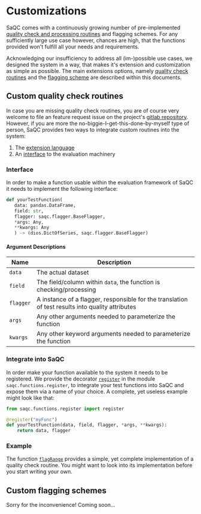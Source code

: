 # Customizations
SaQC comes with a continuously growing number of pre-implemented
[quality check and processing routines](docs/FunctionIndex.md) and 
flagging schemes. 
For any sufficiently large use case however, chances are high, that the 
functions provided won't fulfill all your needs and requirements.

Acknowledging our insufficiency to address all (im-)possible use cases, we 
designed the system in a way, that makes it's extension and customization as 
simple as possible. The main extensions options, namely 
[quality check routines](#custom-quality-check-routines)
and the [flagging scheme](#custom-flagging-schemes)
are described within this documents.

## Custom quality check routines
In case you are missing quality check routines, you are of course very
welcome to file an feature request issue on the project's
[gitlab repository](https://git.ufz.de/rdm-software/saqc). However, if 
you are more the no-biggie-I-get-this-done-by-myself type of person,
SaQC provides two ways to integrate custom routines into the system:
1. The [extension language](docs/GenericFunctions.md)
2. An [interface](#interface) to the evaluation machinery

### Interface
In order to make a function usable within the evaluation framework of SaQC it needs 
to implement the following interface:

```python
def yourTestFunction(
   data: pandas.DataFrame,
   field: str,
   flagger: saqc.flagger.BaseFlagger,
   *args: Any,
   **kwargs: Any
   ) -> (dios.DictOfSeries, saqc.flagger.BaseFlagger)
```

#### Argument Descriptions

| Name      | Description                                                                                      |
|-----------|--------------------------------------------------------------------------------------------------|
| `data`    | The actual dataset                                                                               |
| `field`   | The field/column within `data`, the function is checking/processing                              |
| `flagger` | A instance of a flagger, responsible for the translation of test results into quality attributes |
| `args`    | Any other arguments needed to parameterize the function                                          |
| `kwargs`  | Any other keyword arguments needed to parameterize the function                                  |

### Integrate into SaQC
In order make your function available to the system it needs to be registered. We provide the decorator 
[`register`](saqc/functions/register.py) in the module `saqc.functions.register`, to integrate your 
test functions into SaQC and expose them via a name of your choice. A complete, yet useless example might
look like that:

```python
from saqc.functions.register import register

@register("myFunc")
def yourTestFunction(data, field, flagger, *args, **kwargs):
    return data, flagger
```

### Example
The function [`flagRange`](saqc/funcs/functions.py) provides a simple, yet complete implementation of 
a quality check routine. You might want to look into its implementation before you start writing your
own.


## Custom flagging schemes
Sorry for the inconvenience! Coming soon...
